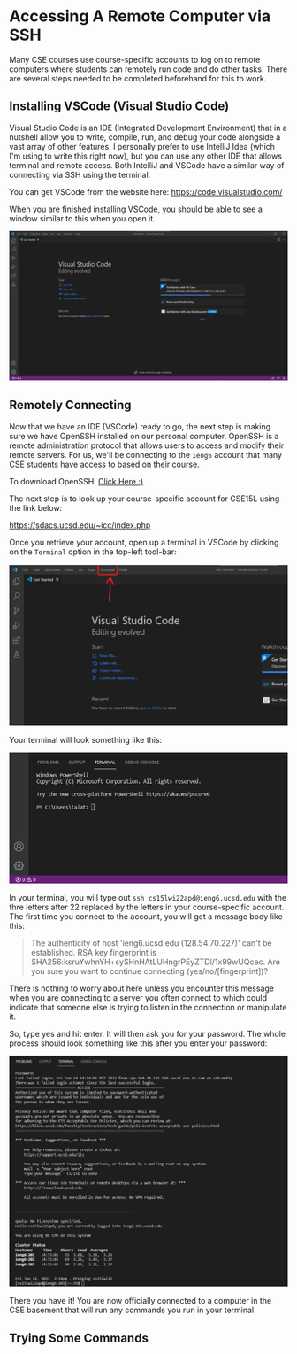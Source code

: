 # Accessing A Remote Computer via SSH

Many CSE courses use course-specific accounts to log on to remote computers where students 
can remotely run code and do other tasks. There are several steps needed to be completed beforehand
for this to work.

## Installing VSCode (Visual Studio Code)

Visual Studio Code is an IDE (Integrated Development Environment) that in a nutshell allow you to write, compile, run, and debug your code alongside a vast array of other features. 
I personally prefer to use IntelliJ Idea (which I'm using to write this right now), but you can use any other IDE that allows terminal and remote access. Both IntelliJ and VSCode have a similar way of connecting via SSH using the terminal.

You can get VSCode from the website here: https://code.visualstudio.com/

When you are finished installing VSCode, you should be able to see a window similar to this when you open it.

![VSCode Welcome](/ssh_lab_report_resources/VSCode%20Welcome%20Window.png)

## Remotely Connecting

Now that we have an IDE (VSCode) ready to go, the next step is making sure we have OpenSSH installed on our personal computer. OpenSSH
is a remote administration protocol that allows users to access and modify their remote servers. For us, we'll be connecting to the `ieng6` account that many CSE students have access to based on their course.

To download OpenSSH: [Click Here :)](https://docs.microsoft.com/en-us/windows-server/administration/openssh/openssh_install_firstuse)

The next step is to look up your course-specific account for CSE15L using the link below:

https://sdacs.ucsd.edu/~icc/index.php

Once you retrieve your account, open up a terminal in VSCode by clicking on the `Terminal` option in the top-left tool-bar:

![VSCode Terminal Option](/ssh_lab_report_resources/VSCode%20Terminal%20Option.png)

Your terminal will look something like this:

![VSCode Terminal](/ssh_lab_report_resources/VSCode%20Terminal.png)

In your terminal, you will type out `ssh cs15lwi22apd@ieng6.ucsd.edu` with the thre letters after 22 replaced by the letters in your course-specific account. The first time you connect to the account, you will get a message body like this:

> The authenticity of host 'ieng6.ucsd.edu (128.54.70.227)' can't be established.
RSA key fingerprint is SHA256:ksruYwhnYH+sySHnHAtLUHngrPEyZTDl/1x99wUQcec.
Are you sure you want to continue connecting (yes/no/[fingerprint])? 

There is nothing to worry about here unless you encounter this message when you are connecting to a server you often connect to which could indicate that someone else is trying to listen in the connection or manipulate it.

So, type yes and hit enter. It will then ask you for your password. The whole process should look something like this after you enter your password:

![Connected to ieng6 account](/ssh_lab_report_resources/Post%20Password.png)

There you have it! You are now officially connected to a computer in the CSE basement that will run any commands you run in your terminal.

## Trying Some Commands